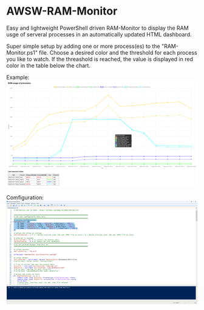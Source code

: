 # AWSW-RAM-Monitor

Easy and lightweight PowerShell driven RAM-Monitor to display the RAM usge of serveral processes in an automatically updated HTML dashboard.

Super simple setup by adding one or more process(es) to the "RAM-Monitor.ps1" file. 
Choose a desired color and the threshold for each process you like to watch.
If the threashold is reached, the value is displayed in red color in the table below the chart.

Example: 
<img src="./dashboard.png">

Comfiguration:
<img src="./configuration.png">
